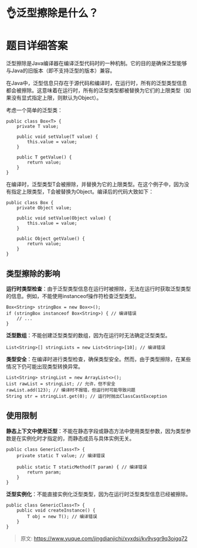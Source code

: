 # 👌泛型擦除是什么？

# 题目详细答案
泛型擦除是Java编译器在编译泛型代码时的一种机制。它的目的是确保泛型能够与Java的旧版本（即不支持泛型的版本）兼容。

在Java中，泛型信息只存在于源代码和编译时，在运行时，所有的泛型类型信息都会被擦除。这意味着在运行时，所有的泛型类型都被替换为它们的上限类型（如果没有显式指定上限，则默认为Object）。



考虑一个简单的泛型类：

```plain
public class Box<T> {
    private T value;

    public void setValue(T value) {
        this.value = value;
    }

    public T getValue() {
        return value;
    }
}
```

在编译时，泛型类型T会被擦除，并替换为它的上限类型。在这个例子中，因为没有指定上限类型，T会被替换为Object。编译后的代码大致如下：

```plain
public class Box {
    private Object value;

    public void setValue(Object value) {
        this.value = value;
    }

    public Object getValue() {
        return value;
    }
}
```

## 类型擦除的影响
**运行时类型检查**：由于泛型类型信息在运行时被擦除，无法在运行时获取泛型类型的信息。例如，不能使用instanceof操作符检查泛型类型。

```plain
Box<String> stringBox = new Box<>();
if (stringBox instanceof Box<String>) { // 编译错误
    // ...
}
```

**泛型数组**：不能创建泛型类型的数组，因为在运行时无法确定泛型类型。

```plain
List<String>[] stringLists = new List<String>[10]; // 编译错误
```

**类型安全**：在编译时进行类型检查，确保类型安全。然而，由于类型擦除，在某些情况下仍可能出现类型转换异常。

```plain
List<String> stringList = new ArrayList<>();
List rawList = stringList; // 允许，但不安全
rawList.add(123); // 编译时不报错，但运行时可能导致问题
String str = stringList.get(0); // 运行时抛出ClassCastException
```

## 使用限制
**静态上下文中使用泛型**：不能在静态字段或静态方法中使用类型参数，因为类型参数是在实例化时才指定的，而静态成员与具体实例无关。

```plain
public class GenericClass<T> {
    private static T value; // 编译错误
    
    public static T staticMethod(T param) { // 编译错误
        return param;
    }
}
```

**泛型实例化**：不能直接实例化泛型类型，因为在运行时泛型类型信息已经被擦除。

```plain
public class GenericClass<T> {
    public void createInstance() {
        T obj = new T(); // 编译错误
    }
}
```



> 原文: <https://www.yuque.com/jingdianjichi/xyxdsi/kv9vsgr9q3oigq72>